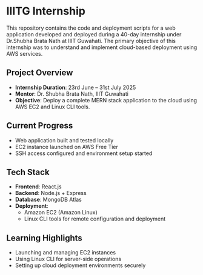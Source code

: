 # IIITG Internship

This repository contains the code and deployment scripts for a web application developed and deployed during a 40-day internship under Dr.Shubha Brata Nath at IIIT Guwahati. The primary objective of this internship was to understand and implement cloud-based deployment using AWS services.

## Project Overview

- **Internship Duration**: 23rd June – 31st July 2025  
- **Mentor**: Dr. Shubha Brata Nath, IIIT Guwahati  
- **Objective**: Deploy a complete MERN stack application to the cloud using AWS EC2 and Linux CLI tools.

## Current Progress

- Web application built and tested locally  
- EC2 instance launched on AWS Free Tier  
- SSH access configured and environment setup started  

## Tech Stack

- **Frontend**: React.js  
- **Backend**: Node.js + Express  
- **Database**: MongoDB Atlas  
- **Deployment**:  
  - Amazon EC2 (Amazon Linux)  
  - Linux CLI tools for remote configuration and deployment  

## Learning Highlights

- Launching and managing EC2 instances  
- Using Linux CLI for server-side operations  
- Setting up cloud deployment environments securely  

